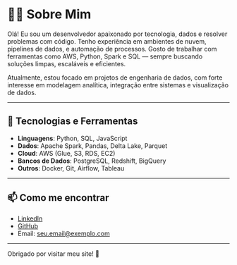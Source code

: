 # 👨‍💻 Sobre Mim

Olá! Eu sou um desenvolvedor apaixonado por tecnologia, dados e resolver problemas com código. Tenho experiência em ambientes de nuvem, pipelines de dados, e automação de processos. Gosto de trabalhar com ferramentas como AWS, Python, Spark e SQL — sempre buscando soluções limpas, escaláveis e eficientes.

Atualmente, estou focado em projetos de engenharia de dados, com forte interesse em modelagem analítica, integração entre sistemas e visualização de dados.

---

## 🔧 Tecnologias e Ferramentas

- **Linguagens**: Python, SQL, JavaScript
- **Dados**: Apache Spark, Pandas, Delta Lake, Parquet
- **Cloud**: AWS (Glue, S3, RDS, EC2)
- **Bancos de Dados**: PostgreSQL, Redshift, BigQuery
- **Outros**: Docker, Git, Airflow, Tableau

---

## 📫 Como me encontrar

- [LinkedIn](https://linkedin.com/in/edudutra)
- [GitHub](https://github.com/edudutra)
- Email: seu.email@exemplo.com

---

Obrigado por visitar meu site! 🚀
